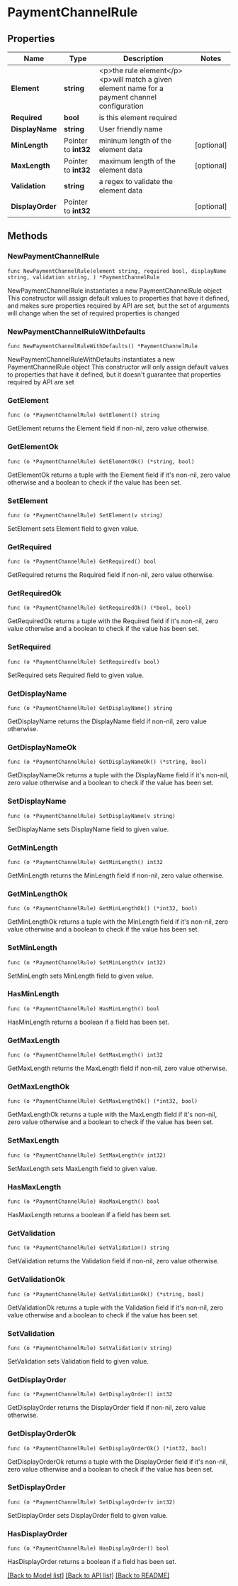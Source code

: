 # PaymentChannelRule

## Properties

Name | Type | Description | Notes
------------ | ------------- | ------------- | -------------
**Element** | **string** | &lt;p&gt;the rule element&lt;/p&gt; &lt;p&gt;will match a given element name for a payment channel configuration  | 
**Required** | **bool** | is this element required | 
**DisplayName** | **string** | User friendly name | 
**MinLength** | Pointer to **int32** | mininum length of the element data | [optional] 
**MaxLength** | Pointer to **int32** | maximum length of the element data | [optional] 
**Validation** | **string** | a regex to validate the element data | 
**DisplayOrder** | Pointer to **int32** |  | [optional] 

## Methods

### NewPaymentChannelRule

`func NewPaymentChannelRule(element string, required bool, displayName string, validation string, ) *PaymentChannelRule`

NewPaymentChannelRule instantiates a new PaymentChannelRule object
This constructor will assign default values to properties that have it defined,
and makes sure properties required by API are set, but the set of arguments
will change when the set of required properties is changed

### NewPaymentChannelRuleWithDefaults

`func NewPaymentChannelRuleWithDefaults() *PaymentChannelRule`

NewPaymentChannelRuleWithDefaults instantiates a new PaymentChannelRule object
This constructor will only assign default values to properties that have it defined,
but it doesn't guarantee that properties required by API are set

### GetElement

`func (o *PaymentChannelRule) GetElement() string`

GetElement returns the Element field if non-nil, zero value otherwise.

### GetElementOk

`func (o *PaymentChannelRule) GetElementOk() (*string, bool)`

GetElementOk returns a tuple with the Element field if it's non-nil, zero value otherwise
and a boolean to check if the value has been set.

### SetElement

`func (o *PaymentChannelRule) SetElement(v string)`

SetElement sets Element field to given value.


### GetRequired

`func (o *PaymentChannelRule) GetRequired() bool`

GetRequired returns the Required field if non-nil, zero value otherwise.

### GetRequiredOk

`func (o *PaymentChannelRule) GetRequiredOk() (*bool, bool)`

GetRequiredOk returns a tuple with the Required field if it's non-nil, zero value otherwise
and a boolean to check if the value has been set.

### SetRequired

`func (o *PaymentChannelRule) SetRequired(v bool)`

SetRequired sets Required field to given value.


### GetDisplayName

`func (o *PaymentChannelRule) GetDisplayName() string`

GetDisplayName returns the DisplayName field if non-nil, zero value otherwise.

### GetDisplayNameOk

`func (o *PaymentChannelRule) GetDisplayNameOk() (*string, bool)`

GetDisplayNameOk returns a tuple with the DisplayName field if it's non-nil, zero value otherwise
and a boolean to check if the value has been set.

### SetDisplayName

`func (o *PaymentChannelRule) SetDisplayName(v string)`

SetDisplayName sets DisplayName field to given value.


### GetMinLength

`func (o *PaymentChannelRule) GetMinLength() int32`

GetMinLength returns the MinLength field if non-nil, zero value otherwise.

### GetMinLengthOk

`func (o *PaymentChannelRule) GetMinLengthOk() (*int32, bool)`

GetMinLengthOk returns a tuple with the MinLength field if it's non-nil, zero value otherwise
and a boolean to check if the value has been set.

### SetMinLength

`func (o *PaymentChannelRule) SetMinLength(v int32)`

SetMinLength sets MinLength field to given value.

### HasMinLength

`func (o *PaymentChannelRule) HasMinLength() bool`

HasMinLength returns a boolean if a field has been set.

### GetMaxLength

`func (o *PaymentChannelRule) GetMaxLength() int32`

GetMaxLength returns the MaxLength field if non-nil, zero value otherwise.

### GetMaxLengthOk

`func (o *PaymentChannelRule) GetMaxLengthOk() (*int32, bool)`

GetMaxLengthOk returns a tuple with the MaxLength field if it's non-nil, zero value otherwise
and a boolean to check if the value has been set.

### SetMaxLength

`func (o *PaymentChannelRule) SetMaxLength(v int32)`

SetMaxLength sets MaxLength field to given value.

### HasMaxLength

`func (o *PaymentChannelRule) HasMaxLength() bool`

HasMaxLength returns a boolean if a field has been set.

### GetValidation

`func (o *PaymentChannelRule) GetValidation() string`

GetValidation returns the Validation field if non-nil, zero value otherwise.

### GetValidationOk

`func (o *PaymentChannelRule) GetValidationOk() (*string, bool)`

GetValidationOk returns a tuple with the Validation field if it's non-nil, zero value otherwise
and a boolean to check if the value has been set.

### SetValidation

`func (o *PaymentChannelRule) SetValidation(v string)`

SetValidation sets Validation field to given value.


### GetDisplayOrder

`func (o *PaymentChannelRule) GetDisplayOrder() int32`

GetDisplayOrder returns the DisplayOrder field if non-nil, zero value otherwise.

### GetDisplayOrderOk

`func (o *PaymentChannelRule) GetDisplayOrderOk() (*int32, bool)`

GetDisplayOrderOk returns a tuple with the DisplayOrder field if it's non-nil, zero value otherwise
and a boolean to check if the value has been set.

### SetDisplayOrder

`func (o *PaymentChannelRule) SetDisplayOrder(v int32)`

SetDisplayOrder sets DisplayOrder field to given value.

### HasDisplayOrder

`func (o *PaymentChannelRule) HasDisplayOrder() bool`

HasDisplayOrder returns a boolean if a field has been set.


[[Back to Model list]](../README.md#documentation-for-models) [[Back to API list]](../README.md#documentation-for-api-endpoints) [[Back to README]](../README.md)


